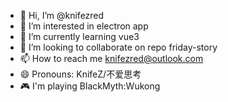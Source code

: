- 👋 Hi, I’m @knifezred
- 👀 I’m interested in electron app
- 🌱 I’m currently learning vue3
- 💞️ I’m looking to collaborate on repo friday-story
- 📫 How to reach me knifezred@outlook.com
- 😄 Pronouns: KnifeZ/不爱思考
- 🎮 I'm playing BlackMyth:Wukong

<!---
knifezred/knifezred is a ✨ special ✨ repository because its `README.md` (this file) appears on your GitHub profile.
You can click the Preview link to take a look at your changes.
--->
